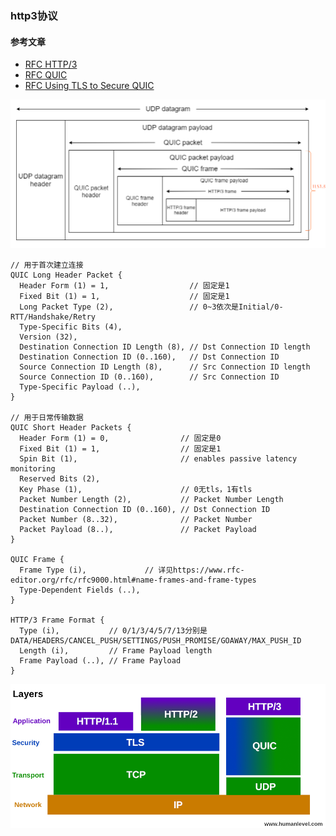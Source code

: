 ### http3协议

#### 参考文章
* [RFC HTTP/3](https://www.rfc-editor.org/rfc/rfc9114.html)
* [RFC QUIC](https://www.rfc-editor.org/rfc/rfc9000.html)
* [RFC Using TLS to Secure QUIC](https://www.rfc-editor.org/rfc/rfc9001.html)

![img](../images/struct-http3-layers.png)

```
// 用于首次建立连接
QUIC Long Header Packet {
  Header Form (1) = 1,                  // 固定是1
  Fixed Bit (1) = 1,                    // 固定是1
  Long Packet Type (2),                 // 0~3依次是Initial/0-RTT/Handshake/Retry
  Type-Specific Bits (4),
  Version (32),
  Destination Connection ID Length (8), // Dst Connection ID length
  Destination Connection ID (0..160),   // Dst Connection ID
  Source Connection ID Length (8),      // Src Connection ID length
  Source Connection ID (0..160),        // Src Connection ID
  Type-Specific Payload (..),
}

// 用于日常传输数据
QUIC Short Header Packets {
  Header Form (1) = 0,                // 固定是0
  Fixed Bit (1) = 1,                  // 固定是1
  Spin Bit (1),                       // enables passive latency monitoring
  Reserved Bits (2),
  Key Phase (1),                      // 0无tls，1有tls
  Packet Number Length (2),           // Packet Number Length
  Destination Connection ID (0..160), // Dst Connection ID
  Packet Number (8..32),              // Packet Number
  Packet Payload (8..),               // Packet Payload
}

QUIC Frame {
  Frame Type (i),             // 详见https://www.rfc-editor.org/rfc/rfc9000.html#name-frames-and-frame-types
  Type-Dependent Fields (..),
}

HTTP/3 Frame Format {
  Type (i),           // 0/1/3/4/5/7/13分别是DATA/HEADERS/CANCEL_PUSH/SETTINGS/PUSH_PROMISE/GOAWAY/MAX_PUSH_ID
  Length (i),         // Frame Payload length
  Frame Payload (..), // Frame Payload
}
```


![img](../images/http-versions.png)
